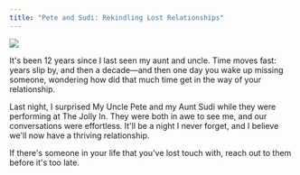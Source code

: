 ```yaml
---
title: "Pete and Sudi: Rekindling Lost Relationships"
---
```


![][image-1]

It's been 12 years since I last seen my aunt and uncle. Time moves fast: years slip by, and then a decade—and then one day you wake up missing someone, wondering how did that much time get in the way of your relationship.

Last night, I surprised My Uncle Pete and my Aunt Sudi while they were performing at The Jolly In. They were both in awe to see me, and our conversations were effortless. It'll be a night I never forget, and I believe we'll now have a thriving relationship.

If there's someone in your life that you've lost touch with, reach out to them before it's too late.

[image-1]:	/_photos/oris.jpg